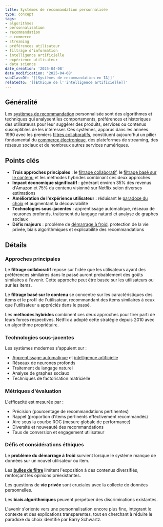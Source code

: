 ```yaml
---
title: Systèmes de recommandation personnalisée
type: concept
tags:
- algorithmes
- personnalisation
- recommandation
- e-commerce
- streaming
- préférences utilisateur
- filtrage d'information
- intelligence artificielle
- expérience utilisateur
- data science
date_creation: '2025-04-08'
date_modification: '2025-04-08'
subClassOf: '[[Systèmes de recommandation en IA]]'
relatedTo: '[[Éthique de l''intelligence artificielle]]'
---
```

## Généralité

Les [systèmes de recommandation](https://fr.wikipedia.org/wiki/Syst%C3%A8me_de_recommandation) personnalisée sont des algorithmes et techniques qui analysent les comportements, préférences et historiques des utilisateurs pour leur suggérer des produits, services ou contenus susceptibles de les intéresser. Ces systèmes, apparus dans les années 1990 avec les premiers [filtres collaboratifs](https://fr.wikipedia.org/wiki/Filtrage_collaboratif), constituent aujourd'hui un pilier fondamental du [commerce électronique](https://fr.wikipedia.org/wiki/Commerce_%C3%A9lectronique), des plateformes de streaming, des réseaux sociaux et de nombreux autres services numériques.

## Points clés

- **Trois approches principales** : le [filtrage collaboratif](https://fr.wikipedia.org/wiki/Filtrage_collaboratif), le [filtrage basé sur le contenu](https://fr.wikipedia.org/wiki/Filtrage_d%27information#Filtrage_basé_sur_le_contenu) et les méthodes hybrides combinant ces deux approches
- **Impact économique significatif** : générant environ 35% des revenus d'Amazon et 75% du contenu visionné sur Netflix selon diverses estimations
- **Amélioration de l'expérience utilisateur** : réduisant le [paradoxe du choix](https://fr.wikipedia.org/wiki/Paradoxe_du_choix) et augmentant la découvrabilité
- **Technologies sous-jacentes** : apprentissage automatique, réseaux de neurones profonds, traitement du langage naturel et analyse de graphes sociaux
- **Défis majeurs** : problème de [démarrage à froid](https://fr.wikipedia.org/wiki/Problème_de_démarrage_à_froid), protection de la vie privée, biais algorithmiques et explicabilité des recommandations

## Détails

### Approches principales

Le **filtrage collaboratif** repose sur l'idée que les utilisateurs ayant des préférences similaires dans le passé auront probablement des goûts similaires à l'avenir. Cette approche peut être basée sur les utilisateurs ou sur les items.

Le **filtrage basé sur le contenu** se concentre sur les caractéristiques des items et le profil de l'utilisateur, recommandant des items similaires à ceux que l'utilisateur a appréciés dans le passé.

Les **méthodes hybrides** combinent ces deux approches pour tirer parti de leurs forces respectives. Netflix a adopté cette stratégie depuis 2010 avec un algorithme propriétaire.

### Technologies sous-jacentes

Les systèmes modernes s'appuient sur :
- [Apprentissage automatique](https://fr.wikipedia.org/wiki/Apprentissage_automatique) et [intelligence artificielle](https://fr.wikipedia.org/wiki/Intelligence_artificielle)
- Réseaux de neurones profonds
- Traitement du langage naturel
- Analyse de graphes sociaux
- Techniques de factorisation matricielle

### Métriques d'évaluation

L'efficacité est mesurée par :
- Précision (pourcentage de recommandations pertinentes)
- Rappel (proportion d'items pertinents effectivement recommandés)
- Aire sous la courbe ROC (mesure globale de performance)
- Diversité et nouveauté des recommandations
- Taux de conversion et engagement utilisateur

### Défis et considérations éthiques

Le **problème du démarrage à froid** survient lorsque le système manque de données sur un nouvel utilisateur ou item.

Les **[bulles de filtre](https://fr.wikipedia.org/wiki/Bulle_de_filtres)** limitent l'exposition à des contenus diversifiés, renforçant les opinions préexistantes.

Les questions de **vie privée** sont cruciales avec la collecte de données personnelles.

Les **biais algorithmiques** peuvent perpétuer des discriminations existantes.

L'avenir s'oriente vers une personnalisation encore plus fine, intégrant le contexte et des explications transparentes, tout en cherchant à réduire le paradoxe du choix identifié par Barry Schwartz.